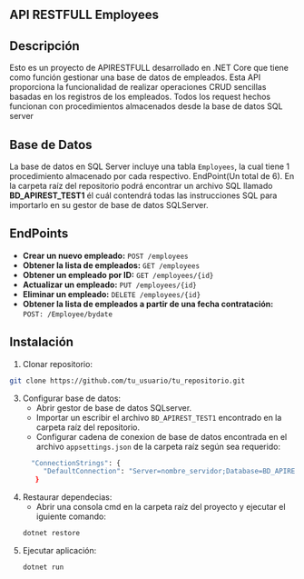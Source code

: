 ## API RESTFULL Employees

## Descripción
Esto es un proyecto de APIRESTFULL desarrollado en .NET Core que tiene como función gestionar una base de datos de empleados.
Esta API proporciona la funcionalidad de realizar operaciones CRUD sencillas basadas en los registros de los empleados.
Todos los request hechos funcionan con procedimientos almacenados desde la base de datos SQL server

## Base de Datos
La base de datos en SQL Server incluye una tabla `Employees`, la cual tiene 1 procedimiento almacenado por cada respectivo.
EndPoint(Un total de 6). En la carpeta raíz del repositorio podrá encontrar un archivo SQL llamado **BD_APIREST_TEST1** él 
cuál contendrá todas las instrucciones SQL para importarlo en su gestor de base de datos SQLServer. 

## EndPoints
- **Crear un nuevo empleado:** `POST /employees`
- **Obtener la lista de empleados:** `GET /employees`
- **Obtener un empleado por ID:** `GET /employees/{id}`
- **Actualizar un empleado:** `PUT /employees/{id}`
- **Eliminar un empleado:** `DELETE /employees/{id}`
- **Obtener la lista de empleados a partir de una fecha contratación:** `POST: /Employee/bydate`

## Instalación
1. Clonar repositorio:
```bash
git clone https://github.com/tu_usuario/tu_repositorio.git
```
3. Configurar base de datos:
   - Abrir gestor de base de datos SQLserver.
   - Importar un escribir el archivo `BD_APIREST_TEST1` encontrado en la carpeta raíz del repositorio.
   - Configurar cadena de conexion de base de datos encontrada en el archivo `appsettings.json` de la carpeta raíz según sea requerido:
   ```bash
     "ConnectionStrings": {
        "DefaultConnection": "Server=nombre_servidor;Database=BD_APIREST_TEST1;User Id=id_user;Password=user_password;"
      }
   ```    
4. Restaurar dependecias:
   - Abrir una consola cmd en la carpeta raíz del proyecto y ejecutar el iguiente comando:
   ```bash
   dotnet restore
   ```
5. Ejecutar  aplicación:
   ```bash
   dotnet run
   ```

